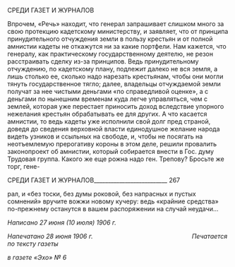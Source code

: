 СРЕДИ ГАЗЕТ И ЖУРНАЛОВ

Впрочем, «Речь» находит, что генерал запрашивает слишком много за свою протек­цию кадетскому министерству, и заявляет, что от принципа принудительного отчужде­ния земли в пользу крестьян и от полной амнистии кадеты не откажутся ни за какие портфели. Нам кажется, что генералу, как практическому государственному деятелю, не резон расстраивать сделку из-за принципов. Ведь принудительному отчуждению, по кадетскому плану, подлежит далеко не вся земля, а лишь столько ее, сколько надо наре­зать крестьянам, чтобы они могли тянуть государственное тягло; далее, владельцы от­чуждаемой земли получат за нее чистыми деньгами «по справедливой оценке», а с деньгами по нынешним временам куда легче управляться, чем с землей, которая уже перестает приносить доход вследствие упорного нежелания крестьян обрабатывать ее для других. А что касается амнистии, то ведь кадеты уже исполнили свой долг пред страной, доведя до сведения верховной власти единодушное желание народа видеть узников и ссыльных на свободе, и, чтобы не посягать на неотъемлемую прерогативу короны в этом деле, решили провалить законопроект об амнистии, который собирается внести в Гос. думу Трудовая группа. Какого же еще рожна надо ген. Трепову? Бросьте же торг, гене-

  

СРЕДИ ГАЗЕТ И ЖУРНАЛОВ__________________________ 267

рал, и «без тоски, без думы роковой, без напрасных и пустых сомнений» вручите во­жжи новому кучеру: ведь «крайние средства» по-прежнему останутся в вашем распо­ряжении на случай неудачи...

_Написано 27 июня (10 июля) 1906 г._

_Напечатано 28 июня 1906 г.                                                         Печатается по тексту газеты_

_в газете «Эхо» № 6_